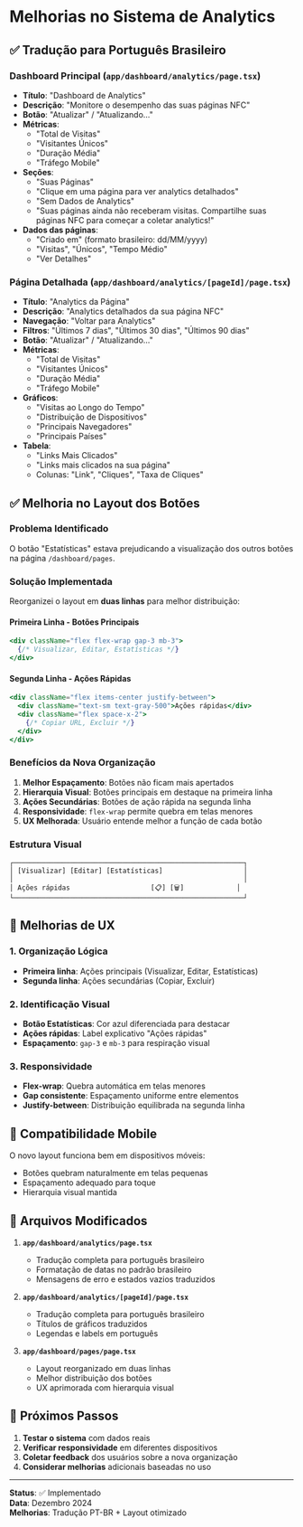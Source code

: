 # Melhorias no Sistema de Analytics

## ✅ **Tradução para Português Brasileiro**

### Dashboard Principal (`app/dashboard/analytics/page.tsx`)
- **Título**: "Dashboard de Analytics"
- **Descrição**: "Monitore o desempenho das suas páginas NFC"
- **Botão**: "Atualizar" / "Atualizando..."
- **Métricas**:
  - "Total de Visitas"
  - "Visitantes Únicos" 
  - "Duração Média"
  - "Tráfego Mobile"
- **Seções**:
  - "Suas Páginas"
  - "Clique em uma página para ver analytics detalhados"
  - "Sem Dados de Analytics"
  - "Suas páginas ainda não receberam visitas. Compartilhe suas páginas NFC para começar a coletar analytics!"
- **Dados das páginas**:
  - "Criado em" (formato brasileiro: dd/MM/yyyy)
  - "Visitas", "Únicos", "Tempo Médio"
  - "Ver Detalhes"

### Página Detalhada (`app/dashboard/analytics/[pageId]/page.tsx`)
- **Título**: "Analytics da Página"
- **Descrição**: "Analytics detalhados da sua página NFC"
- **Navegação**: "Voltar para Analytics"
- **Filtros**: "Últimos 7 dias", "Últimos 30 dias", "Últimos 90 dias"
- **Botão**: "Atualizar" / "Atualizando..."
- **Métricas**:
  - "Total de Visitas"
  - "Visitantes Únicos"
  - "Duração Média"
  - "Tráfego Mobile"
- **Gráficos**:
  - "Visitas ao Longo do Tempo"
  - "Distribuição de Dispositivos"
  - "Principais Navegadores"
  - "Principais Países"
- **Tabela**:
  - "Links Mais Clicados"
  - "Links mais clicados na sua página"
  - Colunas: "Link", "Cliques", "Taxa de Cliques"

## ✅ **Melhoria no Layout dos Botões**

### Problema Identificado
O botão "Estatísticas" estava prejudicando a visualização dos outros botões na página `/dashboard/pages`.

### Solução Implementada
Reorganizei o layout em **duas linhas** para melhor distribuição:

#### **Primeira Linha - Botões Principais**
```jsx
<div className="flex flex-wrap gap-3 mb-3">
  {/* Visualizar, Editar, Estatísticas */}
</div>
```

#### **Segunda Linha - Ações Rápidas**
```jsx
<div className="flex items-center justify-between">
  <div className="text-sm text-gray-500">Ações rápidas</div>
  <div className="flex space-x-2">
    {/* Copiar URL, Excluir */}
  </div>
</div>
```

### Benefícios da Nova Organização

1. **Melhor Espaçamento**: Botões não ficam mais apertados
2. **Hierarquia Visual**: Botões principais em destaque na primeira linha
3. **Ações Secundárias**: Botões de ação rápida na segunda linha
4. **Responsividade**: `flex-wrap` permite quebra em telas menores
5. **UX Melhorada**: Usuário entende melhor a função de cada botão

### Estrutura Visual

```
┌─────────────────────────────────────────────────────────┐
│ [Visualizar] [Editar] [Estatísticas]                    │
│                                                         │
│ Ações rápidas                    [📋] [🗑️]             │
└─────────────────────────────────────────────────────────┘
```

## 🎨 **Melhorias de UX**

### 1. **Organização Lógica**
- **Primeira linha**: Ações principais (Visualizar, Editar, Estatísticas)
- **Segunda linha**: Ações secundárias (Copiar, Excluir)

### 2. **Identificação Visual**
- **Botão Estatísticas**: Cor azul diferenciada para destacar
- **Ações rápidas**: Label explicativo "Ações rápidas"
- **Espaçamento**: `gap-3` e `mb-3` para respiração visual

### 3. **Responsividade**
- **Flex-wrap**: Quebra automática em telas menores
- **Gap consistente**: Espaçamento uniforme entre elementos
- **Justify-between**: Distribuição equilibrada na segunda linha

## 📱 **Compatibilidade Mobile**

O novo layout funciona bem em dispositivos móveis:
- Botões quebram naturalmente em telas pequenas
- Espaçamento adequado para toque
- Hierarquia visual mantida

## 🔧 **Arquivos Modificados**

1. **`app/dashboard/analytics/page.tsx`**
   - Tradução completa para português brasileiro
   - Formatação de datas no padrão brasileiro
   - Mensagens de erro e estados vazios traduzidos

2. **`app/dashboard/analytics/[pageId]/page.tsx`**
   - Tradução completa para português brasileiro
   - Títulos de gráficos traduzidos
   - Legendas e labels em português

3. **`app/dashboard/pages/page.tsx`**
   - Layout reorganizado em duas linhas
   - Melhor distribuição dos botões
   - UX aprimorada com hierarquia visual

## 🚀 **Próximos Passos**

1. **Testar o sistema** com dados reais
2. **Verificar responsividade** em diferentes dispositivos
3. **Coletar feedback** dos usuários sobre a nova organização
4. **Considerar melhorias** adicionais baseadas no uso

---

**Status**: ✅ Implementado  
**Data**: Dezembro 2024  
**Melhorias**: Tradução PT-BR + Layout otimizado
